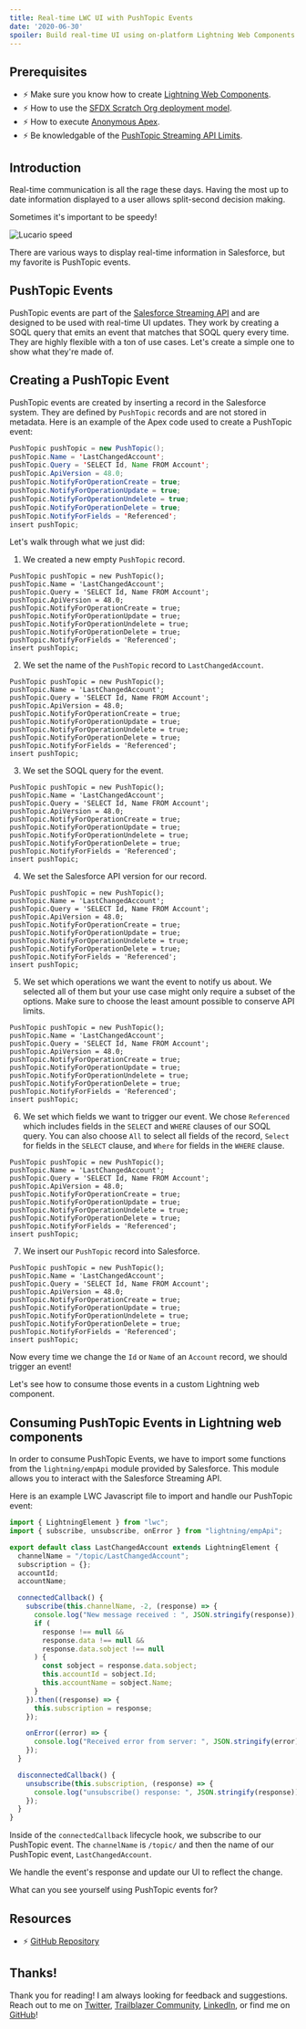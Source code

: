 ```yaml
---
title: Real-time LWC UI with PushTopic Events
date: '2020-06-30'
spoiler: Build real-time UI using on-platform Lightning Web Components and PushTopic Events.
---
```


## Prerequisites

* ⚡️ Make sure you know how to create [Lightning Web Components](https://developer.salesforce.com/docs/component-library/documentation/en/lwc).
* ⚡️ How to use the [SFDX Scratch Org deployment model](https://developer.salesforce.com/docs/atlas.en-us.sfdx_dev.meta/sfdx_dev/sfdx_dev_scratch_orgs_create.htm).
* ⚡️ How to execute [Anonymous Apex](https://help.salesforce.com/articleView?id=code_dev_console_execute_anonymous.htm&type=5).
* ⚡️ Be knowledgable of the [PushTopic Streaming API Limits](https://developer.salesforce.com/docs/atlas.en-us.api_streaming.meta/api_streaming/limits.htm).

## Introduction

Real-time communication is all the rage these days. Having the most up to date information displayed to a user allows split-second decision making.

Sometimes it's important to be speedy!

![Lucario speed](./speed.gif)

There are various ways to display real-time information in Salesforce, but my favorite is PushTopic events.

## PushTopic Events

PushTopic events are part of the [Salesforce Streaming API](https://developer.salesforce.com/docs/atlas.en-us.api_streaming.meta/api_streaming/intro_stream.htm) and are designed to be used with real-time UI updates. They work by creating a SOQL query that emits an event that matches that SOQL query every time. They are highly flexible with a ton of use cases. Let's create a simple one to show what they're made of.

## Creating a PushTopic Event

PushTopic events are created by inserting a record in the Salesforce system. They are defined by `PushTopic` records and are not stored in metadata. Here is an example of the Apex code used to create a PushTopic event:
```java
PushTopic pushTopic = new PushTopic();
pushTopic.Name = 'LastChangedAccount';
pushTopic.Query = 'SELECT Id, Name FROM Account';
pushTopic.ApiVersion = 48.0;
pushTopic.NotifyForOperationCreate = true;
pushTopic.NotifyForOperationUpdate = true;
pushTopic.NotifyForOperationUndelete = true;
pushTopic.NotifyForOperationDelete = true;
pushTopic.NotifyForFields = 'Referenced';
insert pushTopic;
```
Let's walk through what we just did:

1. We created a new empty `PushTopic` record.
```java{1}
PushTopic pushTopic = new PushTopic();
pushTopic.Name = 'LastChangedAccount';
pushTopic.Query = 'SELECT Id, Name FROM Account';
pushTopic.ApiVersion = 48.0;
pushTopic.NotifyForOperationCreate = true;
pushTopic.NotifyForOperationUpdate = true;
pushTopic.NotifyForOperationUndelete = true;
pushTopic.NotifyForOperationDelete = true;
pushTopic.NotifyForFields = 'Referenced';
insert pushTopic;
```

2. We set the name of the `PushTopic` record to `LastChangedAccount`.
```java{2}
PushTopic pushTopic = new PushTopic();
pushTopic.Name = 'LastChangedAccount';
pushTopic.Query = 'SELECT Id, Name FROM Account';
pushTopic.ApiVersion = 48.0;
pushTopic.NotifyForOperationCreate = true;
pushTopic.NotifyForOperationUpdate = true;
pushTopic.NotifyForOperationUndelete = true;
pushTopic.NotifyForOperationDelete = true;
pushTopic.NotifyForFields = 'Referenced';
insert pushTopic;
```

3. We set the SOQL query for the event.
```java{3}
PushTopic pushTopic = new PushTopic();
pushTopic.Name = 'LastChangedAccount';
pushTopic.Query = 'SELECT Id, Name FROM Account';
pushTopic.ApiVersion = 48.0;
pushTopic.NotifyForOperationCreate = true;
pushTopic.NotifyForOperationUpdate = true;
pushTopic.NotifyForOperationUndelete = true;
pushTopic.NotifyForOperationDelete = true;
pushTopic.NotifyForFields = 'Referenced';
insert pushTopic;
```

4. We set the Salesforce API version for our record.
```java{4}
PushTopic pushTopic = new PushTopic();
pushTopic.Name = 'LastChangedAccount';
pushTopic.Query = 'SELECT Id, Name FROM Account';
pushTopic.ApiVersion = 48.0;
pushTopic.NotifyForOperationCreate = true;
pushTopic.NotifyForOperationUpdate = true;
pushTopic.NotifyForOperationUndelete = true;
pushTopic.NotifyForOperationDelete = true;
pushTopic.NotifyForFields = 'Referenced';
insert pushTopic;
```

5. We set which operations we want the event to notify us about. We selected all of them but your use case might only require a subset of the options. Make sure to choose the least amount possible to conserve API limits.
```java{5-8}
PushTopic pushTopic = new PushTopic();
pushTopic.Name = 'LastChangedAccount';
pushTopic.Query = 'SELECT Id, Name FROM Account';
pushTopic.ApiVersion = 48.0;
pushTopic.NotifyForOperationCreate = true;
pushTopic.NotifyForOperationUpdate = true;
pushTopic.NotifyForOperationUndelete = true;
pushTopic.NotifyForOperationDelete = true;
pushTopic.NotifyForFields = 'Referenced';
insert pushTopic;
```

6. We set which fields we want to trigger our event. We chose `Referenced` which includes fields in the `SELECT` and `WHERE` clauses of our SOQL query. You can also choose `All` to select all fields of the record, `Select` for fields in the `SELECT` clause, and `Where` for fields in the `WHERE` clause.
```java{9}
PushTopic pushTopic = new PushTopic();
pushTopic.Name = 'LastChangedAccount';
pushTopic.Query = 'SELECT Id, Name FROM Account';
pushTopic.ApiVersion = 48.0;
pushTopic.NotifyForOperationCreate = true;
pushTopic.NotifyForOperationUpdate = true;
pushTopic.NotifyForOperationUndelete = true;
pushTopic.NotifyForOperationDelete = true;
pushTopic.NotifyForFields = 'Referenced';
insert pushTopic;
```

7. We insert our `PushTopic` record into Salesforce.
```java{10}
PushTopic pushTopic = new PushTopic();
pushTopic.Name = 'LastChangedAccount';
pushTopic.Query = 'SELECT Id, Name FROM Account';
pushTopic.ApiVersion = 48.0;
pushTopic.NotifyForOperationCreate = true;
pushTopic.NotifyForOperationUpdate = true;
pushTopic.NotifyForOperationUndelete = true;
pushTopic.NotifyForOperationDelete = true;
pushTopic.NotifyForFields = 'Referenced';
insert pushTopic;
```

Now every time we change the `Id` or `Name` of an `Account` record, we should trigger an event!

Let's see how to consume those events in a custom Lightning web component.

## Consuming PushTopic Events in Lightning web components

In order to consume PushTopic Events, we have to import some functions from the `lightning/empApi` module provided by Salesforce. This module allows you to interact with the Salesforce Streaming API.

Here is an example LWC Javascript file to import and handle our PushTopic event:
```javascript
import { LightningElement } from "lwc";
import { subscribe, unsubscribe, onError } from "lightning/empApi";

export default class LastChangedAccount extends LightningElement {
  channelName = "/topic/LastChangedAccount";
  subscription = {};
  accountId;
  accountName;

  connectedCallback() {
    subscribe(this.channelName, -2, (response) => {
      console.log("New message received : ", JSON.stringify(response));
      if (
        response !== null &&
        response.data !== null &&
        response.data.sobject !== null
      ) {
        const sobject = response.data.sobject;
        this.accountId = sobject.Id;
        this.accountName = sobject.Name;
      }
    }).then((response) => {
      this.subscription = response;
    });

    onError((error) => {
      console.log("Received error from server: ", JSON.stringify(error));
    });
  }

  disconnectedCallback() {
    unsubscribe(this.subscription, (response) => {
      console.log("unsubscribe() response: ", JSON.stringify(response));
    });
  }
}
```
Inside of the `connectedCallback` lifecycle hook, we subscribe to our PushTopic event. The `channelName` is `/topic/` and then the name of our PushTopic event, `LastChangedAccount`.

We handle the event's response and update our UI to reflect the change.

What can you see yourself using PushTopic events for?

## Resources

* ⚡️ [GitHub Repository](https://github.com/quinnmcphail/push-topic-events)

## Thanks!

Thank you for reading! I am always looking for feedback and suggestions. Reach out to me on [Twitter](https://twitter.com/quinnmcphail), [Trailblazer Community](https://success.salesforce.com/ProfileView?u=0053000000BniNxAAJ), [LinkedIn](https://www.linkedin.com/in/quinnmcphail/), or find me on [GitHub](https://github.com/quinnmcphail)!